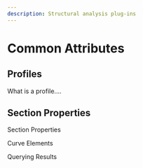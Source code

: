 ```yaml
---
description: Structural analysis plug-ins
---
```


# Common Attributes

## 

## Profiles

What is a profile....

## Section Properties

Section Properties

Curve Elements

Querying Results



